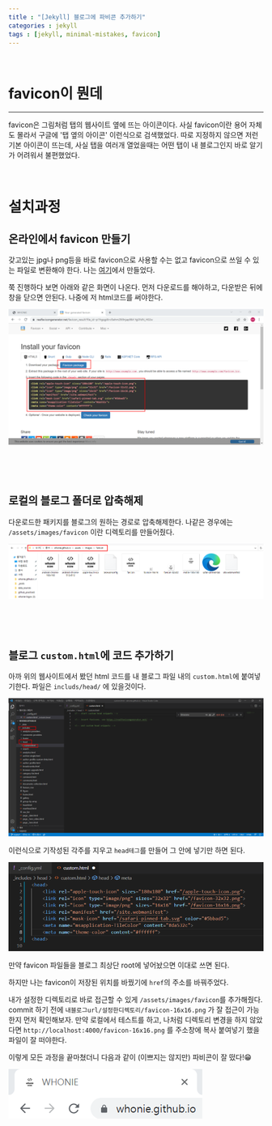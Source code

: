 ```yaml
---
title : "[Jekyll] 블로그에 파비콘 추가하기"
categories : jekyll
tags : [jekyll, minimal-mistakes, favicon]
---
```


​	

# favicon이 뭔데

---

favicon은 그림처럼 탭의 웹사이트 옆에 뜨는 아이콘이다. 사실 favicon이란 용어 자체도 몰라서 구글에 '탭 옆의 아이콘' 이런식으로 검색했었다. 따로 지정하지 않으면 저런 기본 아이콘이 뜨는데, 사실 탭을 여러개 열었을때는 어떤 탭이 내 블로그인지 바로 알기가 어려워서 불편했었다.

​	

# 설치과정

## 온라인에서 favicon 만들기

갖고있는 jpg나 png등을 바로 favicon으로 사용할 수는 없고 favicon으로 쓰일 수 있는 파일로 변환해야 한다. 나는 [여기](https://realfavicongenerator.net/)에서 만들었다.

쭉 진행하다 보면 아래와 같은 화면이 나온다. 먼저 다운로드를 해야하고, 다운받은 뒤에 창을 닫으면 안된다. 나중에 저 html코드를 써야한다.

 ![image-20220210122650250](../assets/images/2022-02-10-addfavicon/image-20220210122650250.png)

​	

​	

## 로컬의 블로그 폴더로 압축해제

다운로드한 패키지를 블로그의 원하는 경로로 압축해제한다. 나같은 경우에는 `/assets/images/favicon` 이란 디렉토리를 만들어줬다.

![image-20220210130906883](../assets/images/2022-02-10-addfavicon/image-20220210130906883.png)

​	

​	

## 블로그 `custom.html`에 코드 추가하기

아까 위의 웹사이트에서 봤던 html 코드를 내 블로그 파일 내의 `custom.html`에 붙여넣기한다. 파일은 `includs/head/` 에 있을것이다.

![image-20220210123611616](../assets/images/2022-02-10-addfavicon/image-20220210123611616.png)

이런식으로 기작성된 각주를 지우고 `head테그`를 만들어 그 안에 넣기만 하면 된다.

![image-20220210123818910](../assets/images/2022-02-10-addfavicon/image-20220210123818910.png)

만약 favicon 파일들을 블로그 최상단 root에 넣어놨으면 이대로 쓰면 된다.

하지만 나는 favicon이 저장된 위치를 바꿨기에 `href`의 주소를 바꿔주었다.

내가 설정한 디렉토리로 바로 접근할 수 있게 `/assets/images/favicon`를 추가해줬다. commit 하기 전에 `내블로그url/설정한디렉토리/favicon-16x16.png` 가 잘 접근이 가능한지 먼저 확인해보자. 만약 로컬에서 테스트를 하고, 나처럼 디렉토리 변경을 하지 않았다면 `http://localhost:4000/favicon-16x16.png` 를 주소창에 복사 붙여넣기 했을 파일이 잘 떠야한다.

이렇게 모든 과정을 끝마쳤더니 다음과 같이 (이쁘지는 않지만) 파비콘이 잘 떴다!😁

![image-20220210131510722](../assets/images/2022-02-10-addfavicon/image-20220210131510722.png)

